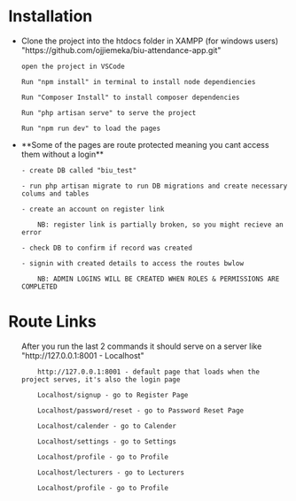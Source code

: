 <h1>Installation</h1>

<ul>
    <li>Clone the project into the htdocs folder in XAMPP (for windows users) "https://github.com/ojjiemeka/biu-attendance-app.git"</li>

    open the project in VSCode

    Run "npm install" in terminal to install node dependiencies

    Run "Composer Install" to install composer dependencies

    Run "php artisan serve" to serve the project

    Run "npm run dev" to load the pages

</ul>

<ul>
    <li>**Some of the pages are route protected meaning you cant access them without a login**</li>

    - create DB called "biu_test"

    - run php artisan migrate to run DB migrations and create necessary colums and tables

    - create an account on register link
       
        NB: register link is partially broken, so you might recieve an error

    - check DB to confirm if record was created

    - signin with created details to access the routes bwlow

        NB: ADMIN LOGINS WILL BE CREATED WHEN ROLES & PERMISSIONS ARE COMPLETED


</ul>

<h1>Route Links</h1>

<ul>
    <p>After you run the last 2 commands it should serve on a server like "http://127.0.0.1:8001 - Localhost"</p>

        http://127.0.0.1:8001 - default page that loads when the project serves, it's also the login page   

        Localhost/signup - go to Register Page

        Localhost/password/reset - go to Password Reset Page

        Localhost/calender - go to Calender

        Localhost/settings - go to Settings

        Localhost/profile - go to Profile

        Localhost/lecturers - go to Lecturers

        Localhost/profile - go to Profile
</ul>